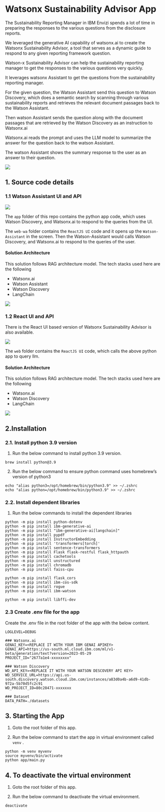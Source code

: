 # Watsonx Sustainability Advisor App

The Sustainability Reporting Manager in IBM Envizi spends a lot of time in preparing the responses to the various questions from the disclosure reports.

We leveraged the generative AI capability of watsonx.ai to create the Watsonx Sustainability Advisor, a tool that serves as a dynamic guide to respond to any given reporting framework question.

Watson-x Sustainability Advisor can help the sustainability reporting manager to get the responses to the various questions very quickly.

It leverages watsonx Assistant to get the questions from the sustainability reporting manager.

For the given question, the Watson Assistant send this question to Watson Discovery, which does a semantic search by scanning through various sustainability reports and retrieves the relevant document passages back to the Watson Assistant.

Then watson Assistant sends the question along with the document passages that are retrieved by the Watson Discovery as an instruction to Watsonx.ai

Watsonx.ai reads the prompt and uses the LLM model to summarize the answer for the question back to the watson Assistant. 

The watson Assistant shows the summary response to the user as an answer to their question.

<img src="images/arch-wa.png">

## 1. Source code details

### 1.1 Watson Assistant UI and API

<img src="images/advisor-wa.png">

The `app` folder of this repo contains the python app code, which uses Watson Discovery, and Watsonx.ai  to respond to the queries from the UI.

The `web-wa` folder contains the `ReactJS UI` code and it opens up the `Watson-Assistant` in the screen. Then the Watson-Assistant would calls Watson Discovery, and Watsonx.ai  to respond to the queries of the user.

#### Solution Architecture

This solution follows RAG architecture model.  The tech stacks used here are the following
- Watsonx.ai
- Watson Assistant
- Watson Discovery
- LangChain

<img src="images/arch-wa.png">

### 1.2 React UI and API

There is the React UI based version of Watsonx Sustainability Advisor is also available.

<img src="images/advisor.png">

The `web` folder contains the `ReactJS UI` code, which calls the above python app to query llm.

#### Solution Architecture

This solution follows RAG architecture model.  The tech stacks used here are the following
- Watsonx.ai
- Watson Discovery
- LangChain

<img src="images/arch.png">


## 2.Installation

### 2.1. Install python 3.9 version

1. Run the below command to install python 3.9 version.

```
brew install python@3.9
```

2. Run the below command to ensure python command uses homebrew’s version of python3

```
echo "alias python3=/opt/homebrew/bin/python3.9" >> ~/.zshrc
echo "alias python=/opt/homebrew/bin/python3.9" >> ~/.zshrc
```

### 2.2. Install dependent libraries

1. Run the below commands to install the dependent libraries

```
python -m pip install python-dotenv
python -m pip install ibm-generative-ai
python -m pip install "ibm-generative-ai[langchain]"
python -m pip install pypdf
python -m pip install InstructorEmbedding
python -m pip install 'transformers[torch]'
python -m pip install sentence-transformers
python -m pip install Flask flask-restful flask_httpauth
python -m pip install cachetools
python -m pip install unstructured
python -m pip install chromadb
python -m pip install faiss-cpu

python -m pip install flask_cors
python -m pip install ibm-cos-sdk
python -m pip install rogue
python -m pip install ibm-watson

python -m pip install libffi-dev
```

### 2.3 Create .env file for the app

Create the .env file in the root folder of the app with the below content.

```
LOGLEVEL=DEBUG

### Watsonx.ai
GENAI_KEY=<REPLACE IT WITH YOUR IBM GENAI APIKEY>
GENAI_API=https://us-south.ml.cloud.ibm.com/ml/v1-beta/generation/text?version=2023-05-29
PROJECT_ID="2677a1e4-xxxxxxxx"

### Watson Discovery
WD_API_KEY=<REPLACE IT WITH YOUR WATSON DESCOVERY API KEY>
WD_SERVICE_URL=https://api.us-south.discovery.watson.cloud.ibm.com/instances/a83d0a4b-a6d9-41db-972a-5b70d5fc2c91
WD_PROJECT_ID=80c28471-xxxxxxx

### Dataset
DATA_PATH=./datasets
```

## 3. Starting the App

1. Goto the root folder of this app.

2. Run the below command to start the app in virtual environment called `venv` .

```
python -m venv myvenv
source myvenv/bin/activate
python app/main.py
```

## 4. To deactivate the virtual environment

1. Goto the root folder of this app.

2. Run the below command to deactivate the virtual environment.

```
deactivate
```

